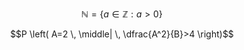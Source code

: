 $$\mathbb{N} = \{ a \in \mathbb{Z} : a > 0 \}$$


$$P \left( A=2 \, \middle| \, \dfrac{A^2}{B}>4 \right)$$

